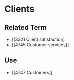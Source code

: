 # Clients  

## Related Term

- [[3321 Client satisfaction]
- [[4745 Customer services]]  

## Use

- [[4747 Customers]]  

